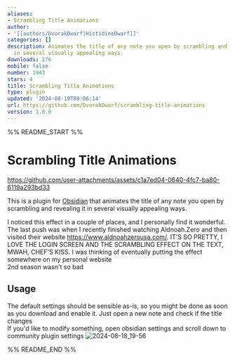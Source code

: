 ```yaml
---
aliases:
- Scrambling Title Animations
author:
- '[[authors/DvorakDwarf|HistidineDwarf]]'
categories: []
description: Animates the title of any note you open by scrambling and revealing it
  in several visually appealing ways.
downloads: 276
mobile: false
number: 1943
stars: 4
title: Scrambling Title Animations
type: plugin
updated: '2024-08-19T09:06:14'
url: https://github.com/DvorakDwarf/scrambling-title-animations
version: 1.0.0
---
```


%% README_START %%

# Scrambling Title Animations
https://github.com/user-attachments/assets/c1a7ed04-0640-4fc7-ba80-6119a293bd33

This is a plugin for [Obsidian](https://obsidian.md) that animates the title of any note you open by scrambling and revealing it in several visually appealing ways. 

I noticed this effect in a couple of places, and I personally find it wonderful. The last push was when I recently finished watching Aldnoah.Zero and then visited their website https://www.aldnoahzerousa.com/. IT'S SO PRETTY, I LOVE THE LOGIN SCREEN AND THE SCRAMBLING EFFECT ON THE TEXT, MWAH, CHEF'S KISS. I was thinking of eventually putting the effect somewhere on my personal website \
2nd season wasn't so bad

## Usage
The default settings should be sensible as-is, so you might be done as soon as you download and enable it. Just open a new note and check if the title changes \
If you'd like to modify something, open obsidian settings and scroll down to community plugin settings
![2024-08-18_19-56](https://github.com/user-attachments/assets/42624235-708b-4953-833d-50149a0003bc)


%% README_END %%